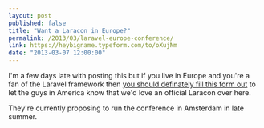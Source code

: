 ```yaml
---
layout: post
published: false
title: "Want a Laracon in Europe?"
permalink: /2013/03/laravel-europe-conference/
link: https://heybigname.typeform.com/to/oXujNm
date: "2013-03-07 12:00:00"
---
```


I'm a few days late with posting this but if you live in Europe and you're a fan of the Laravel framework then [you should definately fill this form out](https://heybigname.typeform.com/to/oXujNm) to let the guys in America know that we'd love an official Laracon over here.

They're currently proposing to run the conference in Amsterdam in late summer.